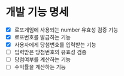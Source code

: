 # 개발 기능 명세

-[x] 로또게임에 사용되는 number 유효성 검증 기능
-[x] 로또번호를 발급하는 기능
-[x] 사용자에게 당첨번호를 입력받는 기능
-[ ] 입력받은 당첨번호의 유효성 검증
-[ ] 당첨여부를 계산하는 기능
-[ ] 수익률을 계산하는 기능